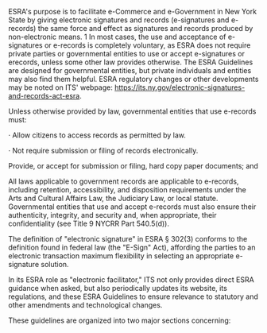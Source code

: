 ESRA's purpose is to facilitate e-Commerce and e-Government in New York State by giving electronic signatures and records (e-signatures and e-records) the same force and effect as signatures and records produced by non-electronic means. 1 In most cases, the use and acceptance of e-signatures or e-records is completely voluntary, as ESRA does not require private parties or governmental entities to use or accept e-signatures or erecords, unless some other law provides otherwise. The ESRA Guidelines are designed for governmental entities, but private individuals and entities may also find them helpful. ESRA regulatory changes or other developments may be noted on ITS' webpage: https://its.ny.gov/electronic-signatures-and-records-act-esra.

Unless otherwise provided by law, governmental entities that use e-records must:

· Allow citizens to access records as permitted by law.

· Not require submission or filing of records electronically.

Provide, or accept for submission or filing, hard copy paper documents; and

All laws applicable to government records are applicable to e-records, including retention, accessibility, and disposition requirements under the Arts and Cultural Affairs Law, the Judiciary Law, or local statute. Governmental entities that use and accept e-records must also ensure their authenticity, integrity, and security and, when appropriate, their confidentiality (see Title 9 NYCRR Part 540.5(d)).

The definition of "electronic signature" in ESRA § 302(3) conforms to the definition found in federal law (the "E-Sign" Act), affording the parties to an electronic transaction maximum flexibility in selecting an appropriate e-signature solution.

In its ESRA role as "electronic facilitator," ITS not only provides direct ESRA guidance when asked, but also periodically updates its website, its regulations, and these ESRA Guidelines to ensure relevance to statutory and other amendments and technological changes.

These guidelines are organized into two major sections concerning: